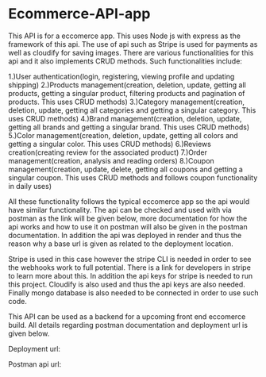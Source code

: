 # Ecommerce-API-app
This API is for a eccomerce app. This uses Node js with express as the framework of this api. The use of api such as Stripe is used for payments as well as cloudify for saving images. There are various functionalities for this api and it also implements CRUD methods. Such functionalities include:

1.)User authentication(login, registering, viewing profile and updating shipping)
2.)Products management(creation, deletion, update, getting all products, getting a singular product, filtering products and pagination of products. This uses CRUD methods)
3.)Category management(creation, deletion, update, getting all categories and getting a singular category. This uses CRUD methods)
4.)Brand management(creation, deletion, update, getting all brands and getting a singular brand. This uses CRUD methods)
5.)Color management(creation, deletion, update, getting all colors and getting a singular color. This uses CRUD methods)
6.)Reviews creation(creating review for the associated product)
7.)Order management(creation, analysis and reading orders)
8.)Coupon management(creation, update, delete, getting all coupons and getting a singular coupon. This uses CRUD methods and follows coupon functionality in daily uses)

All these functionality follows the typical eccomerce app so the api would have similar functionality. The api can be checked and used with via postman as the link will be given below, more documentation for how the api works and how to use it on postman will also be given in the postman documentation. In addition the api was deployed in render and thus the reason why a base url is given as related to the deployment location. 

Stripe is used in this case however the stripe CLI is needed in order to see the webhooks work to full potential. There is a link for developers in stripe to learn more about this. In addition the api keys for stripe is needed to run this project. Cloudify is also used and thus the api keys are also needed. Finally mongo database is also needed to be connected in order to use such code. 

This API can be used as a backend for a upcoming front end eccomerce build. All details regarding postman documentation and deployment url is given below.

Deployment url:

Postman api url:

